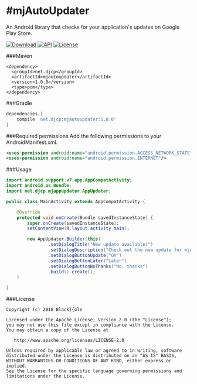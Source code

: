 #mjAutoUpdater
=====
An Android library that checks for your application's updates on Google Play Store.

[ ![Download](https://api.bintray.com/packages/blackdole/maven/mjappupdater/images/download.svg) ](https://bintray.com/blackdole/maven/mjappupdater/_latestVersion)
[![API](https://img.shields.io/badge/API-10%2B-brightgreen.svg?style=flat)](https://android-arsenal.com/api?level=10)
[![License](https://img.shields.io/badge/license-Apache%202-blue.svg)](https://www.apache.org/licenses/LICENSE-2.0)

###Maven
```
<dependency>
  <groupId>net.djcp</groupId>
  <artifactId>mjautoupdater</artifactId>
  <version>1.0.0</version>
  <type>pom</type>
</dependency>
```

###Gradle
```groovy
dependencies { 
    compile 'net.djcp:mjautoupdater:1.0.0'
}
```

###Required permissions
Add the following permissions to your AndroidManifest.xml.

```xml
<uses-permission android:name="android.permission.ACCESS_NETWORK_STATE"/>
<uses-permission android:name="android.permission.INTERNET"/>
```

###Usage
```java
import android.support.v7.app.AppCompatActivity;
import android.os.Bundle;
import net.djcp.mjappupdater.AppUpdater;

public class MainActivity extends AppCompatActivity {

    @Override
    protected void onCreate(Bundle savedInstanceState) {
        super.onCreate(savedInstanceState);
        setContentView(R.layout.activity_main);

        new AppUpdater.Builder(this)
                .setDialogTitle("New update available!")
                .setDialogDescription("Check out the new update for mjAppUpdater!\nAvailable now on Google Play.")
                .setDialogButtonUpdate("OK")
                .setDialogButtonLater("Later")
                .setDialogButtonNoThanks("No, thanks")
                .build().create();
    }

}
```

###License
    
    Copyright (c) 2016 Black}{ole
    
    Licensed under the Apache License, Version 2.0 (the "License");
    you may not use this file except in compliance with the License.
    You may obtain a copy of the License at

       http://www.apache.org/licenses/LICENSE-2.0

    Unless required by applicable law or agreed to in writing, software
    distributed under the License is distributed on an "AS IS" BASIS,
    WITHOUT WARRANTIES OR CONDITIONS OF ANY KIND, either express or implied.
    See the License for the specific language governing permissions and
    limitations under the License.
